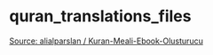 # quran_translations_files

[Source: alialparslan / Kuran-Meali-Ebook-Olusturucu](https://github.com/alialparslan/Kuran-Meali-Ebook-Olusturucu)
